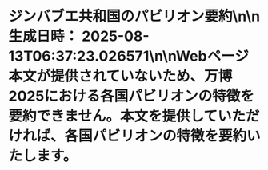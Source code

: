 # ジンバブエ共和国のパビリオン要約\n\n**生成日時：** 2025-08-13T06:37:23.026571\n\nWebページ本文が提供されていないため、万博2025における各国パビリオンの特徴を要約できません。本文を提供していただければ、各国パビリオンの特徴を要約いたします。